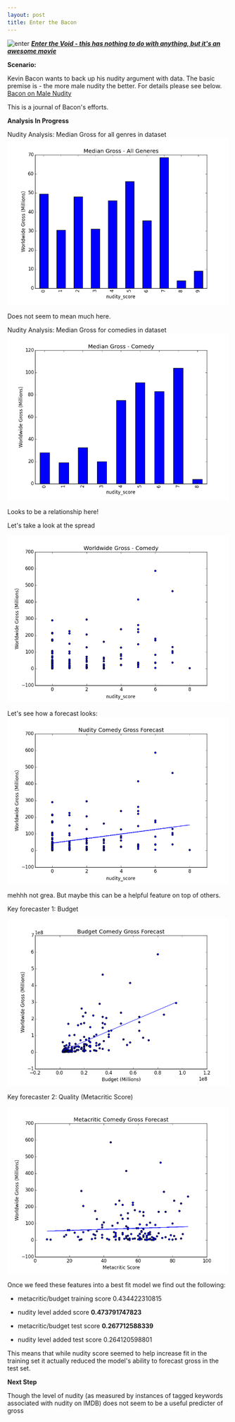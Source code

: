 ```yaml
---
layout: post
title: Enter the Bacon
---
```

![enter](https://myrambling20s.files.wordpress.com/2014/09/adaxr8obgt8cz0d5hp4uuzgibrw.jpg)
***[Enter the Void - this has nothing to do with anything, but it's an awesome movie](http://www.imdb.com/title/tt1191111/)***


**Scenario:**

Kevin Bacon wants to back up his nudity argument with data. The basic premise is - the more male nudity the better. For details please see below. 
[Bacon on Male Nudity](https://www.youtube.com/watch?v=3Dt3IrdampY)


This is a journal of Bacon's efforts. 

**Analysis In Progress**


Nudity Analysis: Median Gross for all genres in dataset
![median_all_genres](images/Median_Gross.png)

Does not seem to mean much here. 

Nudity Analysis: Median Gross for comedies in dataset
![median_all_genres](images/Median_Gross_Comedy.png)

Looks to be a relationship here!

Let's take a look at the spread

![median_all_genres](images/Comedy_Scatter.png)

Let's see how a forecast looks:
![median_all_genres](images/Nudity_Forecast.png)

mehhh not grea. But maybe this can be a helpful feature on top of others. 

Key forecaster 1: Budget

![median_all_genres](images/Budget_Forecast.png)

Key forecaster 2: Quality (Metacritic Score)

![median_all_genres](images/Metacritic_Forecast.png)


Once we feed these features into a best fit model we find out the following:

- metacritic/budget training score 0.434422310815

- nudity level added score **0.473791747823**

- metacritic/budget test score **0.267712588339** 

- nudity level added test score 0.264120598801

This means that while nudity score seemed to help increase fit in the training set it actually reduced the model's ability to forecast gross in the test set. 

**Next Step**

Though the level of nudity (as measured by instances of tagged keywords associated with nudity on IMDB) does not seem to be a useful predicter of gross 

 


 
    
